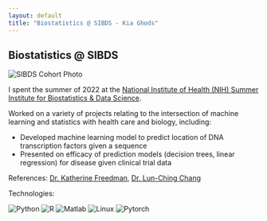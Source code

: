 ```yaml
---
layout: default
title: "Biostatistics @ SIBDS - Kia Ghods"
---
```


<main>
    <section id="description">
        <h2>Biostatistics @ SIBDS</h2>
    <img src="{{ '/assets/media/SIBDS.jpeg' | relative_url }}" alt="SIBDS Cohort Photo" class="portfolio-img">
        <p>I spent the summer of 2022 at the <a href="https://www.nhlbi.nih.gov/grants-and-training/summer-institute-biostatistics" target="_blank">National Institute of Health (NIH) Summer Institute for Biostatistics & Data Science</a>.</p>
        <p>Worked on a variety of projects relating to the intersection of machine learning and statistics with health care and biology, including:</p>
        <ul>
            <li>Developed machine learning model to predict location of DNA transcription factors given a sequence</li>
            <li>Presented on efficacy of prediction models (decision trees, linear regression) for disease given clinical trial data</li>
        </ul>
        <p>References: <a href="https://www.linkedin.com/in/katherine-freeman-61878967/" target="_blank">Dr. Katherine Freedman</a>, <a href="https://www.math.fau.edu/people/faculty/chang.php" target="_blank">Dr. Lun-Ching Chang</a></p>
        <p>Technologies:</p>
        <div class="tech-logos">
            <img src="https://skillicons.dev/icons?i=python" alt="Python" class="tech-logo">
            <img src="https://skillicons.dev/icons?i=r" alt="R" class="tech-logo">
            <img src="https://skillicons.dev/icons?i=matlab" alt="Matlab" class="tech-logo">
            <img src="https://skillicons.dev/icons?i=linux" alt="Linux" class="tech-logo">
            <img src="https://skillicons.dev/icons?i=pytorch" alt="Pytorch" class="tech-logo">                
        </div>
    </section>
</main>